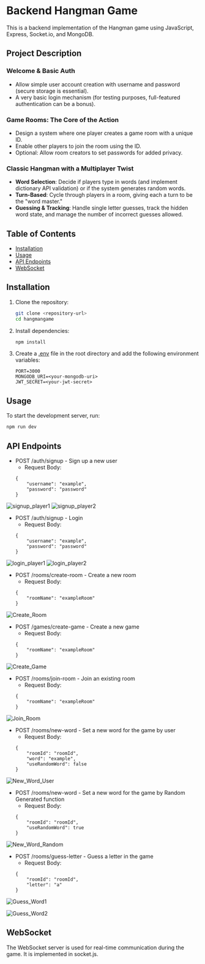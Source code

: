 # Backend Hangman Game

This is a backend implementation of the Hangman game using JavaScript, Express, Socket.io, and MongoDB.

## Project Description

### Welcome & Basic Auth
- Allow simple user account creation with username and password (secure storage is essential).
- A very basic login mechanism (for testing purposes, full-featured authentication can be a bonus).

### Game Rooms: The Core of the Action
- Design a system where one player creates a game room with a unique ID.
- Enable other players to join the room using the ID.
- Optional: Allow room creators to set passwords for added privacy.

### Classic Hangman with a Multiplayer Twist
- **Word Selection**: Decide if players type in words (and implement dictionary API validation) or if the system generates random words.
- **Turn-Based**: Cycle through players in a room, giving each a turn to be the "word master."
- **Guessing & Tracking**: Handle single letter guesses, track the hidden word state, and manage the number of incorrect guesses allowed.

## Table of Contents

- [Installation](#installation)
- [Usage](#usage)
- [API Endpoints](#api-endpoints)
- [WebSocket](#websocket)

## Installation

1. Clone the repository:
    ```sh
    git clone <repository-url>
    cd hangmangame
    ```

2. Install dependencies:
    ```sh
    npm install
    ```

3. Create a [.env](http://_vscodecontentref_/0) file in the root directory and add the following environment variables:
    ```env
    PORT=3000
    MONGODB_URI=<your-mongodb-uri>
    JWT_SECRET=<your-jwt-secret>
    ```

## Usage

To start the development server, run:
```sh
npm run dev
```

## API Endpoints

- POST /auth/signup - Sign up a new user
    - Request Body:
    ```
    {
        "username": "example",
        "password": "password"
    }
    ```
![signup_player1](https://github.com/simranbandhu/Hangman-Game/blob/main/public/signup_player1.png)
![signup_player2](https://github.com/simranbandhu/Hangman-Game/blob/main/public/signup_player2.png)

- POST /auth/signup - Login
    - Request Body:
    ```
    {
        "username": "example",
        "password": "password"
    }
    ```
![login_player1](https://github.com/simranbandhu/Hangman-Game/blob/main/public/login_player1.png)
![login_player2](https://github.com/simranbandhu/Hangman-Game/blob/main/public/login_player2.png)

- POST /rooms/create-room - Create a new room
    - Request Body:
    ```
    {
        "roomName": "exampleRoom"
    }
    ```
![Create_Room](https://github.com/simranbandhu/Hangman-Game/blob/main/public/create_room.png)


- POST /games/create-game - Create a new game
    - Request Body:
    ```
    {
        "roomName": "exampleRoom"
    }
    ```
![Create_Game](https://github.com/simranbandhu/Hangman-Game/blob/main/public/create-game.png)


- POST /rooms/join-room - Join an existing room
    - Request Body:
    ```
    {
        "roomName": "exampleRoom"
    }
    ```
![Join_Room](https://github.com/simranbandhu/Hangman-Game/blob/main/public/join_room.png)

- POST /rooms/new-word - Set a new word for the game by user
    - Request Body:
    ```
    {
        "roomId": "roomId",
        "word": "example",
        "useRandomWord": false
    }
    ```
![New_Word_User](https://github.com/simranbandhu/Hangman-Game/blob/main/public/newWord_by_user.png)

- POST /rooms/new-word - Set a new word for the game by Random Generated function
    - Request Body:
    ```
    {
        "roomId": "roomId",
        "useRandomWord": true
    }
    ```
![New_Word_Random](https://github.com/simranbandhu/Hangman-Game/blob/main/public/newWord_by_Random.png)

- POST /rooms/guess-letter - Guess a letter in the game
    - Request Body:
    ```
    {
        "roomId": "roomId",
        "letter": "a"
    }
    ```
![Guess_Word1](https://github.com/simranbandhu/Hangman-Game/blob/main/public/guess_word1.png)

![Guess_Word2](https://github.com/simranbandhu/Hangman-Game/blob/main/public/guess_word2.png)


## WebSocket

The WebSocket server is used for real-time communication during the game. It is implemented in socket.js.